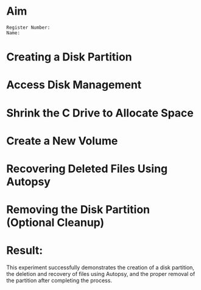 # Aim
```
Register Number:
Name:
```
# Creating a Disk Partition
# Access Disk Management
# Shrink the C Drive to Allocate Space
# Create a New Volume
# Recovering Deleted Files Using Autopsy
# Removing the Disk Partition (Optional Cleanup)
# Result:
This experiment successfully demonstrates the creation of a disk partition, the deletion and recovery of files using Autopsy, and the proper removal of the partition after completing the process.

